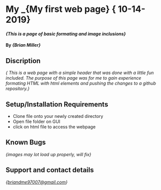 # My _{My first web page} { 10-14-2019}

#### _{This is a page of basic formating and image inclusions}_

####  By _**{Brian Miller}**_

## Discription

_{ This is a web page with a simple header that was done with a little fun included. The purpose of this page was for me to gain experience formating HTML with html elements and pushing the changes to a github repository.}_

## Setup/Installation Requirements

* Clone file onto your newly created directory
* Open file folder on GUI
* click on html file to access the webpage

## Known Bugs

_{images may lot load up properly, will fix}_

## Support and contact details

_{briandme97007@gmail.com}_
